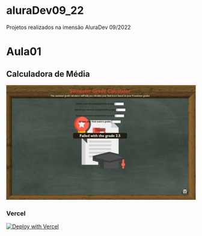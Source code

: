 # aluraDev09_22
 Projetos realizados na imensão AluraDev 09/2022 

# Aula01
 ## Calculadora de Média
 ![webpage with a blackboard as a background, red title reading "semester grade calculater", 4 input boxes showing the grades 3, 3, 2, 2, message with a dark bacground and white font diplaying "failed with the grade 2.5"](readmeImgs/aula01.png?raw=true "Aula01 screenshot")

### Vercel

[![Deploy with Vercel](https://vercel.com/button)](https://olwr-aluradev-aula01.vercel.app)
